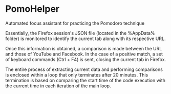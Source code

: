 # PomoHelper
Automated focus assistant for practicing the Pomodoro technique

Essentially, the Firefox session's JSON file (located in the %AppData% folder) is monitored to identify the current tab along with its respective URL.

Once this information is obtained, a comparison is made between the URL and those of YouTube and Facebook. In the case of a positive match, a set of keyboard commands (Ctrl + F4) is sent, closing the current tab in Firefox.

The entire process of extracting current data and performing comparisons is enclosed within a loop that only terminates after 20 minutes. This termination is based on comparing the start time of the code execution with the current time in each iteration of the main loop.
